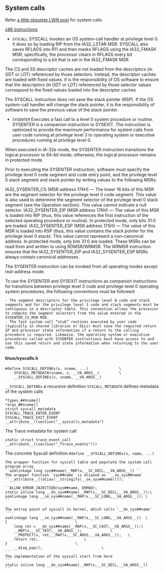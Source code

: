 ## System calls
Refer [a little obsolete LWN post](https://lwn.net/Articles/604287/) for system calls

[x86 instructions](https://www.felixcloutier.com/x86/index.html)
* `SYSCALL`
SYSCALL invokes an OS system-call handler at privilege level 0. It does so by loading RIP from the IA32_LSTAR MSR.
SYSCALL also saves RFLAGS into R11 and then masks RFLAGS using the IA32_FMASK MSR; specifically, the processor clears in RFLAGS every bit corresponding to a bit that is set in the IA32_FMASK MSR. 

The CS and SS descriptor caches are not loaded from the descriptors (in GDT or LDT) referenced by those selectors. Instead, the descriptor caches are loaded with fixed values. It is the responsibility of OS software to ensure that the descriptors (in GDT or LDT) referenced by those selector values correspond to the fixed values loaded into the descriptor caches

The SYSCALL instruction does not save the stack pointer (RSP). If the OS system-call handler will change the stack pointer, it is the responsibility of software to save the previous value of the stack pointer.

* `SYSENTER`
Executes a fast call to a level 0 system procedure or routine. SYSENTER is a companion instruction to SYSEXIT. The instruction is optimized to provide the maximum performance for system calls from user code running at privilege level 3 to operating system or executive procedures running at privilege level 0.

When executed in IA-32e mode, the SYSENTER instruction transitions the logical processor to 64-bit mode; otherwise, the logical processor remains in protected mode.

Prior to executing the SYSENTER instruction, software must specify the privilege level 0 code segment and code entry point, and the privilege level 0 stack segment and stack pointer by writing values to the following MSRs:

IA32_SYSENTER_CS (MSR address 174H) — The lower 16 bits of this MSR are the segment selector for the privilege level 0 code segment. This value is also used to determine the segment selector of the privilege level 0 stack segment (see the Operation section). This value cannot indicate a null selector.
IA32_SYSENTER_EIP (MSR address 176H) — The value of this MSR is loaded into RIP (thus, this value references the first instruction of the selected operating procedure or routine). In protected mode, only bits 31:0 are loaded.
IA32_SYSENTER_ESP (MSR address 175H) — The value of this MSR is loaded into RSP (thus, this value contains the stack pointer for the privilege level 0 stack). This value cannot represent a non-canonical address. In protected mode, only bits 31:0 are loaded.
These MSRs can be read from and written to using RDMSR/WRMSR. The WRMSR instruction ensures that the IA32_SYSENTER_EIP and IA32_SYSENTER_ESP MSRs always contain canonical addresses.

The SYSENTER instruction can be invoked from all operating modes except real-address mode.

To use the SYSENTER and SYSEXIT instructions as companion instructions for transitions between privilege level 3 code and privilege level 0 operating system procedures, the following conventions must be followed:

	- The segment descriptors for the privilege level 0 code and stack segments and for the privilege level 3 code and stack segments must be contiguous in a descriptor table. This convention allows the processor to compute the segment selectors from the value entered in the SYSENTER_CS_MSR MSR.
	- The fast system call “stub” routines executed by user code (typically in shared libraries or DLLs) must save the required return IP and processor state information if a return to the calling procedure is required. Likewise, the operating system or executive procedures called with SYSENTER instructions must have access to and use this saved return and state information when returning to the user code.


#### linux/syscalls.h
```
#define SYSCALL_DEFINEx(x, sname, ...)				\
	SYSCALL_METADATA(sname, x, __VA_ARGS__)			\
	__SYSCALL_DEFINEx(x, sname, __VA_ARGS__)
```
`__SYSCALL_DEFINEx` a recursive definition
`SYSCALL_METADATA` defines metadata of the system calls
```
*types_##sname[]
*args_##sname[]
struct syscall_metadata
SYSCALL_TRACE_ENTER_EVENT
SYSCALL_TRACE_EXIT_EVENT
__attribute__((section("__syscalls_metadata")
```

The Trace metadata for system call
```
static struct trace_event_call
__attribute__((section("_ftrace_events")))
```

The concrete Syscall definition
``#define __SYSCALL_DEFINEx(x, name, ...)``

	The wrapper function for syscall table and populate the system call program array
	``asmlinkage long sys##name(__MAP(x,__SC_DECL,__VA_ARGS__))	``
	The wrapper function `sys##name` is aliased as `__se_sys##name`
	``__attribute__((alias(__stringify(__se_sys##name))));	``

	``ALLOW_ERROR_INJECTION(sys##name, ERRNO);
	static inline long __do_sys##name(__MAP(x,__SC_DECL,__VA_ARGS__));\
	asmlinkage long __se_sys##name(__MAP(x,__SC_LONG,__VA_ARGS__));	\ 		``

	The entroy point of syscall in kernel, which calls `__do_sys##name`
	```
	asmlinkage long __se_sys##name(__MAP(x,__SC_LONG,__VA_ARGS__))	\
	{								\
		long ret = __do_sys##name(__MAP(x,__SC_CAST,__VA_ARGS__));\
		__MAP(x,__SC_TEST,__VA_ARGS__);				\
		__PROTECT(x, ret,__MAP(x,__SC_ARGS,__VA_ARGS__));	\
		return ret;						\
	}								\
		__diag_pop();							\
	```
	The implementation of the syscall start from here
	```
	static inline long __do_sys##name(__MAP(x,__SC_DECL,__VA_ARGS__))
	```
